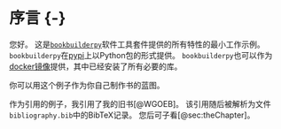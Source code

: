 # 序言 {-}

您好。
这是[`bookbuilderpy`](https://thomasweise.github.io/bookbuilderpy)软件工具套件提供的所有特性的最小工作示例。
`bookbuilderpy`在[pypi](https://pypi.org/project/bookbuilderpy/)上以Python包的形式提供。
`bookbuilderpy`也可以作为[docker镜像](https://hub.docker.com/r/thomasweise/docker-bookbuilderpy)提供，其中已经安装了所有必要的库。

你可以用这个例子作为你自己制作书的蓝图。

作为引用的例子，我引用了我的旧书[@WGOEB]。
该引用随后被解析为文件`bibliography.bib`中的BibTeX记录。
您后可子看[@sec:theChapter]。
